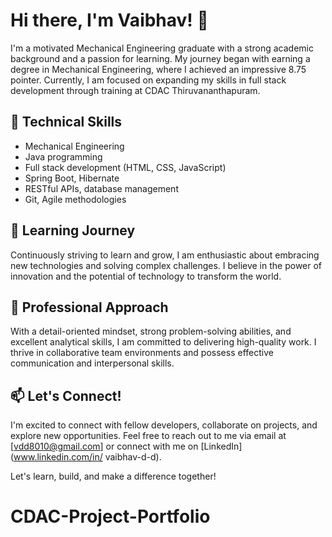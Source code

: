 # Hi there, I'm Vaibhav! 👋

I'm a motivated Mechanical Engineering graduate with a strong academic background and a passion for learning. My journey began with earning a degree in Mechanical Engineering, where I achieved an impressive 8.75 pointer. Currently, I am focused on expanding my skills in full stack development through training at CDAC Thiruvananthapuram.

## 🔭 Technical Skills

- Mechanical Engineering
- Java programming
- Full stack development (HTML, CSS, JavaScript)
- Spring Boot, Hibernate
- RESTful APIs, database management
- Git, Agile methodologies

## 🌱 Learning Journey

Continuously striving to learn and grow, I am enthusiastic about embracing new technologies and solving complex challenges. I believe in the power of innovation and the potential of technology to transform the world.

## 💼 Professional Approach

With a detail-oriented mindset, strong problem-solving abilities, and excellent analytical skills, I am committed to delivering high-quality work. I thrive in collaborative team environments and possess effective communication and interpersonal skills.

## 📫 Let's Connect!

I'm excited to connect with fellow developers, collaborate on projects, and explore new opportunities. Feel free to reach out to me via email at [vdd8010@gmail.com] or connect with me on [LinkedIn](www.linkedin.com/in/
vaibhav-d-d).

Let's learn, build, and make a difference together!

# CDAC-Project-Portfolio
